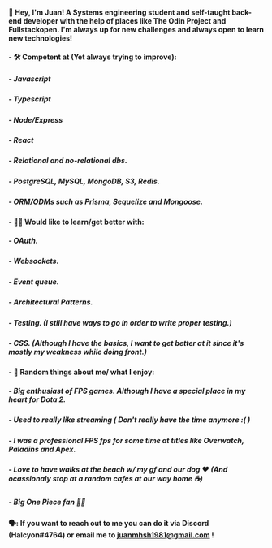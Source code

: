 #### 👋 Hey, I'm Juan! A Systems engineering student and self-taught back-end developer with the help of places like The Odin Project and Fullstackopen. I'm always up for new challenges and always open to learn new technologies! 


#### - :hammer_and_wrench: Competent at (Yet always trying to improve):
#####  - Javascript
#####  - Typescript
#####  - Node/Express
#####  - React
#####  - Relational and no-relational dbs.
#####  - PostgreSQL, MySQL, MongoDB, S3, Redis.
#####  - ORM/ODMs such as Prisma, Sequelize and Mongoose.


#### - :technologist: Would like to learn/get better with:
#####  - OAuth.
#####  - Websockets.
#####  - Event queue.
#####  - Architectural Patterns.
#####  - Testing. (I still have ways to go in order to write proper testing.)
#####  - CSS. (Although I have the basics, I want to get better at it since it's mostly my weakness while doing front.)


#### - :raised_hands: Random things about me/ what I enjoy:
#####  - Big enthusiast of FPS games. Although I have a special place in my heart for Dota 2.
#####  - Used to really like streaming ( Don't really have the time anymore :( )
#####  - I was a professional FPS fps for some time at titles like Overwatch, Paladins and Apex.
#####  - Love to have walks at the beach w/ my gf and our dog :heart: (And ocassionaly stop at a random cafes at our way home :coffee:)
#####  - Big One Piece fan 🏴‍☠️


#### 🗣️: If you want to reach out to me you can do it via Discord (Halcyon#4764) or email me to juanmhsh1981@gmail.com !
